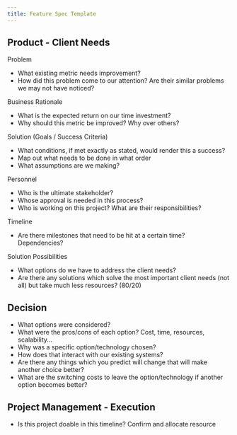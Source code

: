 ```yaml
---
title: Feature Spec Template
---
```


## Product - Client Needs

Problem
- What existing metric needs improvement?
- How did this problem come to our attention? Are their similar problems we may not have noticed?

Business Rationale
- What is the expected return on our time investment?
- Why should this metric be improved? Why over others?

Solution (Goals / Success Criteria)
- What conditions, if met exactly as stated, would render this a success?
- Map out what needs to be done in what order
- What assumptions are we making?

Personnel
- Who is the ultimate stakeholder?
- Whose approval is needed in this process?
- Who is working on this project? What are their responsibilities?

Timeline
- Are there milestones that need to be hit at a certain time? Dependencies?

Solution Possibilities
- What options do we have to address the client needs?
- Are there any solutions which solve the most important client needs (not all) but take much less resources? (80/20)

## Decision
- What options were considered?
- What were the pros/cons of each option? Cost, time, resources, scalability...
- Why was a specific option/technology chosen?
- How does that interact with our existing systems?
- Are there any things which you predict will change that will make another choice better?
- What are the switching costs to leave the option/technology if another option becomes better?

## Project Management - Execution
- Is this project doable in this timeline? Confirm and allocate resource
